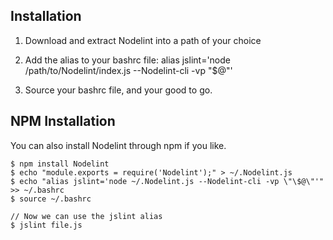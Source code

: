 Installation
------------

1. Download and extract Nodelint into a path of your choice

2. Add the alias to your bashrc file: alias jslint='node /path/to/Nodelint/index.js --Nodelint-cli -vp "$@"'

3. Source your bashrc file, and your good to go.



NPM Installation
----------------

You can also install Nodelint through npm if you like.

	$ npm install Nodelint
	$ echo "module.exports = require('Nodelint');" > ~/.Nodelint.js
	$ echo "alias jslint='node ~/.Nodelint.js --Nodelint-cli -vp \"\$@\"'" >> ~/.bashrc
	$ source ~/.bashrc

	// Now we can use the jslint alias
	$ jslint file.js
